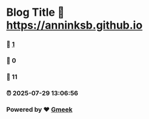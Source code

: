 # Blog Title :link: https://anninksb.github.io 
### :page_facing_up: [1](https://anninksb.github.io/tag.html) 
### :speech_balloon: 0 
### :hibiscus: 11 
### :alarm_clock: 2025-07-29 13:06:56 
### Powered by :heart: [Gmeek](https://github.com/Meekdai/Gmeek)
